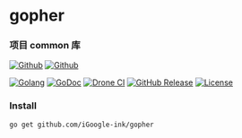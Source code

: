 # gopher

### 项目 common 库

[![Github](https://img.shields.io/github/followers/iGoogle-ink?label=Follow&style=social)](https://github.com/iGoogle-ink)
[![Github](https://img.shields.io/github/forks/iGoogle-ink/gopher?label=Fork&style=social)](https://github.com/iGoogle-ink/gopher/fork)

[![Golang](https://img.shields.io/badge/golang-1.16-brightgreen.svg)](https://golang.google.cn)
[![GoDoc](https://img.shields.io/badge/doc-go.dev-informational.svg)](https://pkg.go.dev/github.com/iGoogle-ink/gopher)
[![Drone CI](https://cloud.drone.io/api/badges/iGoogle-ink/gotil/status.svg)](https://cloud.drone.io/iGoogle-ink/gotil)
[![GitHub Release](https://img.shields.io/github/v/release/iGoogle-ink/gotil)](https://github.com/iGoogle-ink/gopher/releases)
[![License](https://img.shields.io/github/license/iGoogle-ink/gopay)](https://www.apache.org/licenses/LICENSE-2.0)

### Install

```bash
go get github.com/iGoogle-ink/gopher
```